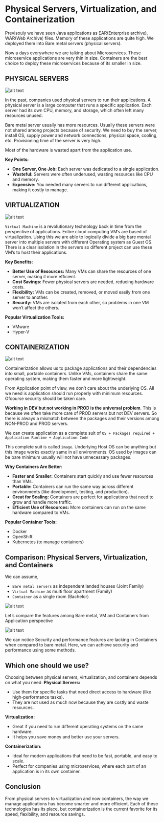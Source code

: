 # Physical Servers, Virtualization, and Containerization
Previsouly we have seen Java applications as EAR(Enterprise archive), WAR(Web Archive) files. Memory of these applications are quite high. We deployed them into Bare metal servers (physical servers).

Now a days everywhere we are talking about Microservices. These microservice applications are very thin in size. Containers are the best choice to deploy these microservices because of its smaller in size.

## PHYSICAL SERVERS

![alt text](images/bare-metal-server.jpg)

In the past, companies used physical servers to run their applications. A physical server is a large computer that runs a specific application. Each server had its own CPU, memory, and storage, which often left many resources unused.

Bare metal server usually has more resources. Usually these servers were not shared among projects because of security. We need to buy the server, install OS, supply power and network connections, physical space, cooling, etc. Provisioning time of the server is very high.

Most of the hardware is wasted apart from the application use.

**Key Points:**
* **One Server, One Job:** Each server was dedicated to a single application.
* **Wasteful:** Servers were often underused, wasting resources like CPU and memory.
* **Expensive:** You needed many servers to run different applications, making it costly to manage.

## VIRTUALIZATION

![alt text](images/VM-Architecture.jpg)

`Virtual Machine` is a revolutionary technology back in time from the perspective of applications. Entire cloud computing VM’s are based of virtualization. Using this we are able to logically divide a big bare mental server into multiple servers with different Operating system as Guest OS. There is a clear isolation in the servers so different project can use these VM’s to host their applications.

**Key Benefits:**
* **Better Use of Resources:** Many VMs can share the resources of one server, making it more efficient.
* **Cost Savings:** Fewer physical servers are needed, reducing hardware costs.
* **Flexibility:** VMs can be created, removed, or moved easily from one server to another.
* **Security:** VMs are isolated from each other, so problems in one VM won’t affect the others.

**Popular Virtualization Tools:**
* VMware
* Hyper-V

## CONTAINERIZATION

![alt text](images/Containers.jpg)

Containerization allows us to package applications and their dependencies into small, portable containers. Unlike VMs, containers share the same operating system, making them faster and more lightweight.

From Application point of view, we don’t care about the underlying OS. All we need is application should run properly with minimum resources. Ofcourse security should be taken care.

**Working in DEV but not working in PROD is the universal problem**. This is because we often take more care of PROD servers but not DEV servers. So there is always a mismatch between the packages and their versions among NON-PROD and PROD servers.

We can create application as a complete suit of `OS + Packages required + Application Runtime + Application Code`

This complete suit is called `image`. Underlying Host OS can be anything but this image works exactly same in all environments. OS used by images can be bare minimum usually will not have unnecessary packages.

**Why Containers Are Better:**
* **Faster and Smaller:** Containers start quickly and use fewer resources than VMs.
* **Portable:** Containers can run the same way across different environments (like development, testing, and production).
* **Great for Scaling:** Containers are perfect for applications that need to grow and handle more traffic.
* **Efficient Use of Resources:** More containers can run on the same hardware compared to VMs.

**Popular Container Tools:**
* Docker
* OpenShift
* Kubernetes (to manage containers)

## Comparison: Physical Servers, Virtualization, and Containers

We can assume,
* `Bare metal servers` as independent landed houses (Joint Family)
* `Virtual Machine` as multi floor apartment (Family)
* `Container` as a single room (Bachelor)

![alt text](images/comparision.png)

Let’s compare the features among Bare metal, VM and Containers from Application perspective

![alt text](images/comparision-1.png)

We can notice Security and performance features are lacking in Containers when compared to bare metal. Here, we can achieve security and performance using some methods.

## Which one should we use?

Choosing between physical servers, virtualization, and containers depends on what you need:
**Physical Servers:**
* Use them for specific tasks that need direct access to hardware (like high-performance tasks).
* They are not used as much now because they are costly and waste resources.

**Virtualization:**
* Great if you need to run different operating systems on the same hardware.
* It helps you save money and better use your servers.

**Containerization:**
* Ideal for modern applications that need to be fast, portable, and easy to scale.
* Perfect for companies using microservices, where each part of an application is in its own container.

## Conclusion

From physical servers to virtualization and now containers, the way we manage applications has become smarter and more efficient. Each of these technologies has its place, but containerization is the current favorite for its speed, flexibility, and resource savings.